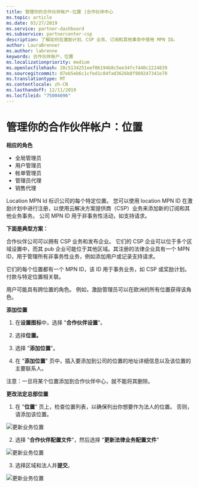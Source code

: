 ```yaml
---
title: 管理你的合作伙伴帐户-位置 |合作伙伴中心
ms.topic: article
ms.date: 03/27/2019
ms.service: partner-dashboard
ms.subservice: partnercenter-csp
description: 了解如何在激励计划、CSP 业务、订阅和其他事务中使用 MPN ID。
author: LauraBrenner
ms.author: labrenne
keywords: 合作伙伴帐户，位置
ms.localizationpriority: medium
ms.openlocfilehash: 28c5134251eef06194b8c5ee34fcf440c2224839
ms.sourcegitcommit: 07eb5eb6c1cfed1c84fad3626b8f989247341e70
ms.translationtype: MT
ms.contentlocale: zh-CN
ms.lasthandoff: 12/11/2019
ms.locfileid: "75004696"
---
```

# <a name="manage-your-partner-account-locations"></a>管理你的合作伙伴帐户：位置

**相应的角色**
-   全局管理员
-   用户管理员
-   帐单管理员
-   管理员代理
-   销售代理

Location MPN Id 标识公司的每个特定位置。 您可以使用 location MPN ID 在激励计划中进行注册，以使用云解决方案提供商（CSP）业务来添加新的订阅和其他业务事务。 公司 MPN ID 用于非事务性活动，如支持请求。

**下面是典型方案：** 

合作伙伴公司可以拥有 CSP 业务和发布企业。 它们的 CSP 企业可以位于多个区域设置中，而其 pub 企业可能位于其他区域。其注册的法律企业具有一个 MPN ID，用于管理所有非事务性业务，例如添加用户或记录支持请求。 

它们的每个位置都有一个 MPN ID，该 ID 用于事务业务，如 CSP 或奖励计划。 付款与特定位置相关联。

用户可能具有跨位置的角色。 例如，激励管理员可以在欧洲的所有位置获得该角色。

**添加位置**

1. 在**设置图标**中，选择 "**合作伙伴设置**"。 

2. 选择**位置。**

3. 选择 "**添加位置**"。  

4. 在 "**添加位置**" 页中，插入要添加到公司的位置的地址详细信息以及该位置的主要联系人。

注意：一旦将某个位置添加到合作伙伴中心，就不能将其删除。

**更改法定总部位置**

1. 在 "**位置**" 页上，检查位置列表，以确保列出你想要作为法人的位置。 否则，请添加该位置。

![更新业务位置](images/updatepartnerprofile2.png)

2. 选择 "**合作伙伴配置文件**"，然后选择 "**更新法律业务配置文件**"

![更新业务位置](images/updatepartnerprofile1.png)

3. 选择区域和法人并**提交**。

![更新业务位置](images/updatepartnerprofile3.png)

